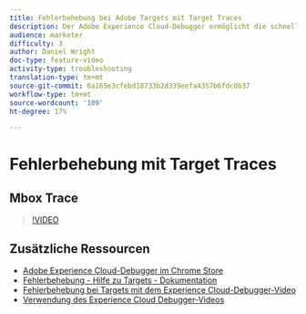 ```yaml
---
title: Fehlerbehebung bei Adobe Targets mit Target Traces
description: Der Adobe Experience Cloud-Debugger ermöglicht die schnelle und einfache Problembehebung in Ihrer Target-Implementierung. Erfahren Sie, wie Sie sich im Experience Cloud authentifizieren und das leistungsstarke Target Traces Tool nutzen, um Ihre Aktivität- und Audience-Qualifikationen sowie Ihr Besucher-Profil zu überprüfen.
audience: marketer
difficulty: 3
author: Daniel Wright
doc-type: feature-video
activity-type: troubleshooting
translation-type: tm+mt
source-git-commit: 0a165e3cfebd18733b2d339eefa4357b6fdc0b37
workflow-type: tm+mt
source-wordcount: '109'
ht-degree: 17%

---
```



# Fehlerbehebung mit Target Traces

## Mbox Trace

>[!VIDEO](https://video.tv.adobe.com/v/23113/?quality=12)

## Zusätzliche Ressourcen

* [Adobe Experience Cloud-Debugger im Chrome Store](https://chrome.google.com/webstore/detail/adobe-experience-cloud-de/ocdmogmohccmeicdhlhhgepeaijenapj)
* [Fehlerbehebung - Hilfe zu Targets - Dokumentation](https://docs.adobe.com/content/help/en/target/using/troubleshoot/troubleshooting-target.html)
* [Fehlerbehebung bei Targets mit dem Experience Cloud-Debugger-Video](troubleshoot-with-the-experience-cloud-debugger.md)
* [Verwendung des Experience Cloud Debugger-Videos](https://docs.adobe.com/content/help/en/core-services-learn/tutorials/debugger/use-the-experience-cloud-debugger.html)